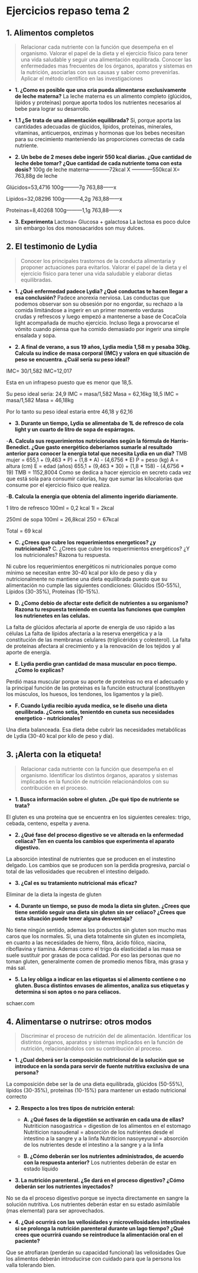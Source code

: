 # Ejercicios repaso tema 2

## 1. Alimentos completos 
> Relacionar cada nutriente con la función que desempeña en el organismo. 
> Valorar el papel de la dieta y el ejercicio físico para tener una vida saludable y seguir una alimentación equilibrada. 
> Conocer las enfermedades mas frecuentes de los órganos, aparatos y sistemas en la nutrición, asociarlas con sus causas y saber como prevenirlas. 
> Aplicar el método científico en las investigaciones


- **1. ¿Como es posible que una cria pueda alimentarse exclusivamente de leche materna?**
La leche materna es un alimento completo (glúcidos, lípidos y proteínas) porque aporta todos los nutrientes necesarios al bebe para lograr su desarrollo. 
- **1.1 ¿Se trata de una alimentación equilibrada?**
	Si, porque aporta las cantidades adecuadas de glúcidos, lípidos, proteínas, minerales, 			vitaminas, anticuerpos, enzimas y hormonas que los bebes necesitan para su crecimiento manteniendo las proporciones correctas de cada nutriente.  

- **2. Un bebe de 2 meses debe ingerir 550 kcal diarias. ¿Que cantidad de leche debe tomar? ¿Que cantidad de cada nutriente toma con esta dosis?**
	100g de leche materna————72kcal
		X		 ————550kcal
X= 763,88g de leche

Glúcidos=53,4716
100g———7g 
763,88——x

Lipidos=32,08296
100g———4,2g
763,88——x


Proteinas=8,40268
100g———1,1g
763,88——x
 
 
- **3. Experimenta**
	Lactosa= Glucosa + galactosa 
La lactosa es poco dulce sin embargo los dos monosacaridos son muy dulces. 



## 2. El testimonio de Lydia
> Conocer los principales trastornos de la conducta alimentaria y proponer actuaciones para evitarlos. 
> Valorar el papel de la dieta y el ejercicio físico para tener una vida saludable y elaborar dietas equilibradas. 

- **1. ¿Qué enfermedad padece Lydia? ¿Qué conductas te hacen llegar a esa conclusión?**
	Padece anorexia nerviosa. Las conductas que podemos observar son su obsesión por no		engordar, su rechazo a la comida limitándose a ingerir en un primer momento verduras	
 	crudas y refrescos y luego empezó a mantenerse a base de CocaCola light acompañada 		de mucho ejercicio. Incluso llega a provocarse el vómito cuando piensa que ha comido 			demasiado por ingerir una simple ensalada y sopa. 

- **2. A final de verano, a sus 19 años, Lydia medía 1,58 m y pesaba 30kg. Calcula su indice de masa corporal (IMC) y valora en qué situación de peso se encuentra. ¿Cuál sería su peso ideal?**

IMC= 30/1,582
IMC=12,017

Esta en un infrapeso puesto que es menor que 18,5.

Su peso ideal seria: 24,9 IMC = masa/1,582 		Masa = 62,16kg
		         18,5 IMC = masa/1,582 		Masa = 46,18kg

Por lo tanto su peso ideal estaria entre 46,18 y 62,16

- **3. Durante un tiempo, Lydia se alimentaba de 1L de refresco de cola light y un cuarto de litro de sopa de espárragos.**


-**A. Calcula sus requerimientos nutricionales según la fórmula de Harris-Benedict. ¿Que gasto energético deberíamos sumarle al resultado anterior para conocer la energía total que necesita Lydia en un día?**
	TMB mujer = 655,1 + (9,463 * P) + (1,8 * A) - (4,6756 * E)
		P = peso (kg)	A = altura (cm)	   E = edad (años)
	 655,1 + (9,463 * 30) + (1,8 * 158) - (4,6756 * 19)
	TMB = 1152,8004
Como se dedica a hacer ejercicio en secreto cada vez que está sola para consumir calorías, hay que sumar las kilocalorías que consume por el ejercicio físico que realiza.

-**B. Calcula la energia que obtenia del alimento ingerido diariamente.**

1 litro de refresco 
100ml = 0,2 kcal 
1l = 2kcal 

250ml de sopa
100ml = 26,8kcal
250 = 67kcal

Total = 69 kcal 


- **C. ¿Crees que cubre los requerimientos energeticos? ¿y nutricionales?** 
C. ¿Crees que cubre los requerimientos energéticos? ¿Y
los nutricionales? Razona tu respuesta.

Ni cubre los requerimientos energéticos ni nutricionales porque como mínimo se necesitan entre 30-40 kcal por kilo de peso y día y nutricionalmente no mantiene una dieta equilibrada puesto que su alimentación no cumple las siguientes condiciones: Glúcidos (50-55%), Lípidos (30-35%), Proteínas (10-15%).

- **D. ¿Como debio de afectar este deficit de nutrientes a su organismo? Razona tu respuesta teniendo en cuenta las funciones que cumplen los nutrienetes en las celulas.**


La falta de glúcidos afectaría al aporte de energía de uso rápido a las células
La falta de lípidos afectaría a la reserva energética y a la constitución de las membranas celulares (triglicéridos y colesterol).
La falta de proteínas afectara al crecimiento y a la renovación de los tejidos y al aporte de energía. 


- **E. Lydia perdio gran cantidad de masa muscular en poco tiempo. ¿Como lo explicas?**


Perdió masa muscular porque su aporte de proteínas no era el adecuado y la principal función de las proteínas es la función estructural (constituyen los músculos, los huesos, los tendones, los ligamentos y la piel).


- **F. Cuando Lydia recibio ayuda medica, se le diseño una dieta qeuilibrada. ¿Como setia, tenientdo en cuneta sus necesidades energetico - nutricionales?**

Una dieta balanceada. Esa dieta debe cubrir las necesidades metabólicas de Lydia (30-40 kcal por kilo de peso y día).





## 3. ¡Alerta con la etiqueta!
> Relacionar cada nutriente con la función que desempeña en el organismo. 
> Identificar los distintos órganos, aparatos y sistemas implicados en la función de nutrición relacionándolos con su contribución en el proceso. 

- **1. Busca información sobre el gluten. ¿De qué tipo de nutriente se trata?**

El gluten es una proteína que se encuentra en los siguientes cereales: trigo, cebada, centeno, espelta y avena. 


- **2. ¿Qué fase del proceso digestivo se ve alterada en la enfermedad celíaca? Ten en cuenta los cambios que experimenta el aparato digestivo.**

La absorción intestinal de nutrientes que se producen en el instestino delgado. Los cambios que se producen son la perdida progresiva, parcial o total de las vellosidades que recubren el intestino delgado. 

- **3. ¿Cal es su tratamiento nutricional más eficaz?**

Eliminar de la dieta la ingesta de gluten

- **4. Durante un tiempo, se puso de moda la dieta sin gluten. ¿Crees que tiene sentido seguir una dieta sin gluten sin ser celíaco? ¿Crees que esta situación puede tener alguna desventaja?**

No tiene ningún sentido, ademas los productos sin gluten son mucho mas caros que los normales. 
Si, una dieta totalmente sin gluten es incompleta, en cuanto a las necesidades de hierro, fibra, ácido fólico, niacina, riboflavina y tiamina. Ademas como el trigo da elasticidad a las masa se suele sustituir por grasas de poca calidad.
Por eso las personas que no toman gluten, generalmente comen de promedio menos fibra, más grasa y más sal. 


- **5. La ley obliga a indicar en las etiquetas si el alimento contiene o no gluten. Busca distintos envases de alimentos, analiza sus etiquetas y determina si son aptos o no para celíacos.**

schaer.com








## 4. Alimentarse o nutrirse: otros modos
> Discriminar el proceso de nutrición del de alimentación. 
> Identificar los distintos órganos, aparatos y sistemas implicados en la función de nutrición, relacionándolos con su contribución al proceso. 

- **1. ¿Cual deberá ser la composición nutricional de la solución que se introduce en la sonda para servir de fuente nutritiva exclusiva de una persona?**

La composición debe ser la de una dieta equilibrada, glúcidos (50-55%), lípidos (30-35%), proteínas (10-15%) para mantener un estado nutricional correcto




- **2. Respecto a los tres tipos de nutrición enteral:**
	- **A. ¿Qué fases de la digestión se activarán en cada una de ellas?**
		Nutriticion nasogastrica = digestion de los alimentos en el estomago
		Nutriticion nasoudenal = absorción de los nutrientes desde el intestino a la sangre 			y a la linfa
		Nutriticion nasoyeyunal = absorción de los nutrientes desde el intestino a la sangre 			y a la linfa
		 
	- **B. ¿Cómo deberán ser los nutrientes administrados, de acuerdo con la respuesta 			anterior?**
		Los nutrientes deberán de estar en estado líquido

- **3. La nutrición parenteral. ¿Se dará en el proceso digestivo? ¿Cómo deberán ser los nutrientes inyectados?**

No se da el proceso digestivo porque se inyecta directamente en sangre la solución nutritiva. 
Los nutrientes deberán estar en su estado asimilable (mas elemental) para ser aprovechados.

- **4. ¿Qué ocurrirá con las vellosidades y microvellosidades intestinales si se prolonga la nutrición parenteral durante un lago tiempo? ¿Qué crees que ocurrirá cuando se reintroduce la alimentación oral en el paciente?**

Que se atrofiaran (perderán su capacidad funcional) las vellosidades 
Que los alimentos deberán introducirse con cuidado para que la persona los valla tolerando bien. 